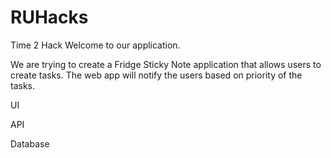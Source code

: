 # RUHacks
Time 2 Hack
Welcome to our application.

We are trying to create a Fridge Sticky Note application that allows users to create tasks. The web app will notify the users based on priority of the tasks.

UI

API

Database
